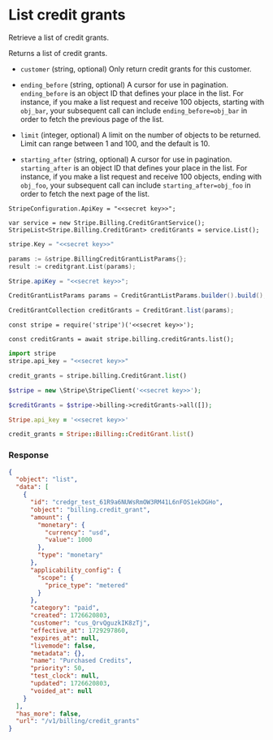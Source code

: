 # List credit grants

Retrieve a list of credit grants.

Returns a list of credit grants.

- `customer` (string, optional)
  Only return credit grants for this customer.

- `ending_before` (string, optional)
  A cursor for use in pagination. `ending_before` is an object ID that defines your place in the list. For instance, if you make a list request and receive 100 objects, starting with `obj_bar`, your subsequent call can include `ending_before=obj_bar` in order to fetch the previous page of the list.

- `limit` (integer, optional)
  A limit on the number of objects to be returned. Limit can range between 1 and 100, and the default is 10.

- `starting_after` (string, optional)
  A cursor for use in pagination. `starting_after` is an object ID that defines your place in the list. For instance, if you make a list request and receive 100 objects, ending with `obj_foo`, your subsequent call can include `starting_after=obj_foo` in order to fetch the next page of the list.

```dotnet
StripeConfiguration.ApiKey = "<<secret key>>";

var service = new Stripe.Billing.CreditGrantService();
StripeList<Stripe.Billing.CreditGrant> creditGrants = service.List();
```

```go
stripe.Key = "<<secret key>>"

params := &stripe.BillingCreditGrantListParams{};
result := creditgrant.List(params);
```

```java
Stripe.apiKey = "<<secret key>>";

CreditGrantListParams params = CreditGrantListParams.builder().build();

CreditGrantCollection creditGrants = CreditGrant.list(params);
```

```node
const stripe = require('stripe')('<<secret key>>');

const creditGrants = await stripe.billing.creditGrants.list();
```

```python
import stripe
stripe.api_key = "<<secret key>>"

credit_grants = stripe.billing.CreditGrant.list()
```

```php
$stripe = new \Stripe\StripeClient('<<secret key>>');

$creditGrants = $stripe->billing->creditGrants->all([]);
```

```ruby
Stripe.api_key = '<<secret key>>'

credit_grants = Stripe::Billing::CreditGrant.list()
```

### Response

```json
{
  "object": "list",
  "data": [
    {
      "id": "credgr_test_61R9a6NUWsRmOW3RM41L6nFOS1ekDGHo",
      "object": "billing.credit_grant",
      "amount": {
        "monetary": {
          "currency": "usd",
          "value": 1000
        },
        "type": "monetary"
      },
      "applicability_config": {
        "scope": {
          "price_type": "metered"
        }
      },
      "category": "paid",
      "created": 1726620803,
      "customer": "cus_QrvQguzkIK8zTj",
      "effective_at": 1729297860,
      "expires_at": null,
      "livemode": false,
      "metadata": {},
      "name": "Purchased Credits",
      "priority": 50,
      "test_clock": null,
      "updated": 1726620803,
      "voided_at": null
    }
  ],
  "has_more": false,
  "url": "/v1/billing/credit_grants"
}
```